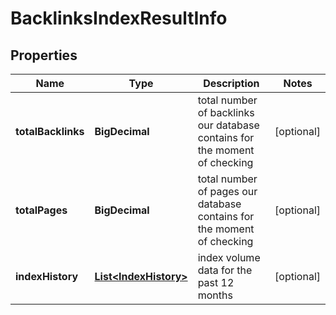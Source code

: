 

# BacklinksIndexResultInfo


## Properties

| Name | Type | Description | Notes |
|------------ | ------------- | ------------- | -------------|
|**totalBacklinks** | **BigDecimal** | total number of backlinks our database contains for the moment of checking |  [optional] |
|**totalPages** | **BigDecimal** | total number of pages our database contains for the moment of checking |  [optional] |
|**indexHistory** | [**List&lt;IndexHistory&gt;**](IndexHistory.md) | index volume data for the past 12 months |  [optional] |



